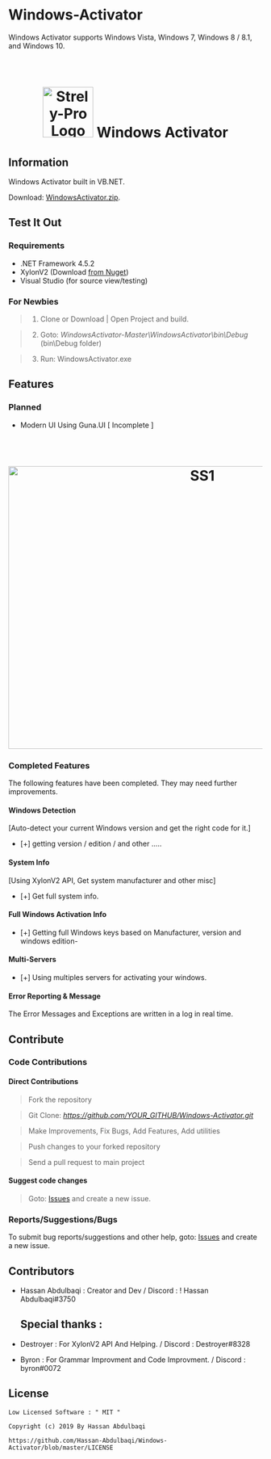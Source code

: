 # Windows-Activator
Windows Activator supports Windows Vista, Windows 7, Windows 8 / 8.1, and Windows 10.
<h1 align="center">
	<br>
	<img src="https://i.ibb.co/h8LCtH6/Key.png" alt="Strely-Pro Logo" width="100" height="100">
	 Windows Activator
</h1>
<h2 align="center">
	
	
</h2>

## Information

Windows Activator built in VB.NET. 

Download: <a href="https://github.com/Hassan-Abdulbaqi/Windows-Activator/releases/download/v1/WindowsActivator.zip">WindowsActivator.zip</a>.

## Test It Out

### Requirements

- .NET Framework 4.5.2
- XylonV2 (Download [from Nuget](https://www.nuget.org/packages/XylonV2/))
- Visual Studio (for source view/testing)

### For Newbies

> 1. Clone or Download | Open Project and build.

> 2. Goto: *WindowsActivator-Master\WindowsActivator\bin\Debug* (bin\Debug folder)

> 3. Run: WindowsActivator.exe

## Features

### Planned

- Modern UI Using Guna.UI           [ Incomplete ]

<h1 align="center">
	<br>
	<img src="https://i.ibb.co/vDshWWM/ss1.png" alt="SS1" width="753" height="560">
</h1>

### Completed Features

The following features have been completed. They may need further improvements.

#### Windows Detection
[Auto-detect your current Windows version and get the right code for it.]

- [+] getting version / edition / and other .....

#### System Info
[Using XylonV2 API, Get system manufacturer and other misc]

- [+] Get full system info.

#### Full Windows Activation Info

- [+] Getting full Windows keys based on Manufacturer, version and windows edition-

#### Multi-Servers

- [+] Using multiples servers for activating your windows.

#### Error Reporting & Message
The Error Messages and Exceptions are written in a log in real time.

## Contribute

### Code Contributions

#### Direct Contributions

> Fork the repository

> Git Clone: *https://github.com/YOUR_GITHUB/Windows-Activator.git*

> Make Improvements, Fix Bugs, Add Features, Add utilities

> Push changes to your forked repository

> Send a pull request to main project

#### Suggest code changes

> Goto: [Issues](https://github.com/Hassan-Abdulbaqi/Windows-Activator/issues) and create a new issue.

### Reports/Suggestions/Bugs
To submit bug reports/suggestions and other help, goto: [Issues](https://github.com/Hassan-Abdulbaqi/Windows-Activator/issues) and create a new issue.

 ## Contributors
- Hassan Abdulbaqi : Creator and Dev / Discord : ! Hassan Abdulbaqi#3750

  ## Special thanks :
- Destroyer : For XylonV2 API And Helping.  / Discord : Destroyer#8328 
- Byron : For Grammar Improvment and Code Improvment. / Discord : byron#0072

## License
```
Low Licensed Software : " MIT "

Copyright (c) 2019 By Hassan Abdulbaqi

https://github.com/Hassan-Abdulbaqi/Windows-Activator/blob/master/LICENSE
```
